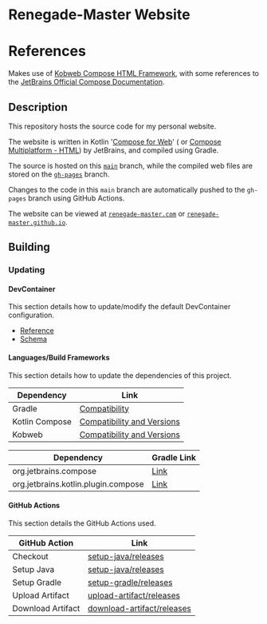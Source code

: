 # Renegade-Master Website

# References

Makes use of [Kobweb Compose HTML Framework](https://kobweb.varabyte.com/), with some references to
the [JetBrains Official Compose Documentation](https://github.com/JetBrains/compose-jb/).

## Description

This repository hosts the source code for my personal website.

The website is written in Kotlin '[Compose for Web](https://compose-web.ui.pages.jetbrains.team/)' (
or [Compose Multiplatform - HTML](https://github.com/JetBrains/compose-multiplatform/tree/master/html)) by JetBrains,
and compiled using Gradle.

The source is hosted on this [`main`](https://github.com/Renegade-Master/renegade-master.github.io) branch, while the
compiled web files are stored on the
[`gh-pages`](https://github.com/Renegade-Master/renegade-master.github.io/tree/gh-pages) branch.

Changes to the code in this `main` branch are automatically pushed to the `gh-pages` branch using GitHub Actions.

The website can be viewed at [`renegade-master.com`](https://renegade-master.com)
or [`renegade-master.github.io`](https://renegade-master.github.io).

## Building

### Updating

#### DevContainer

This section details how to update/modify the default DevContainer configuration.

* [Reference](https://containers.dev/implementors/json_reference/)
* [Schema](https://containers.dev/implementors/json_reference/#schema)

#### Languages/Build Frameworks

This section details how to update the dependencies of this project.

| Dependency     | Link                                                                                                                            |
|----------------|---------------------------------------------------------------------------------------------------------------------------------|
| Gradle         | [Compatibility](https://docs.gradle.org/current/userguide/compatibility.html#kotlin)                                            |
| Kotlin Compose | [Compatibility and Versions](https://www.jetbrains.com/help/kotlin-multiplatform-dev/compose-compatibility-and-versioning.html) |
| Kobweb         | [Compatibility and Versions](https://github.com/varabyte/kobweb/blob/main/COMPATIBILITY.md)                                     |

| Dependency                          | Gradle Link                                                                   |
|-------------------------------------|-------------------------------------------------------------------------------|
| org.jetbrains.compose               | [Link](https://plugins.gradle.org/plugin/org.jetbrains.compose)               |
| org.jetbrains.kotlin.plugin.compose | [Link](https://plugins.gradle.org/plugin/org.jetbrains.kotlin.plugin.compose) |

#### GitHub Actions

This section details the GitHub Actions used.

| GitHub Action     | Link                                                                                |
|-------------------|-------------------------------------------------------------------------------------|
| Checkout          | [setup-java/releases](https://github.com/actions/checkout/releases)                 |
| Setup Java        | [setup-java/releases](https://github.com/actions/setup-java/releases)               |
| Setup Gradle      | [setup-gradle/releases](https://github.com/gradle/actions/releases)                 |
| Upload Artifact   | [upload-artifact/releases](https://github.com/actions/upload-artifact/releases)     |
| Download Artifact | [download-artifact/releases](https://github.com/actions/download-artifact/releases) |
